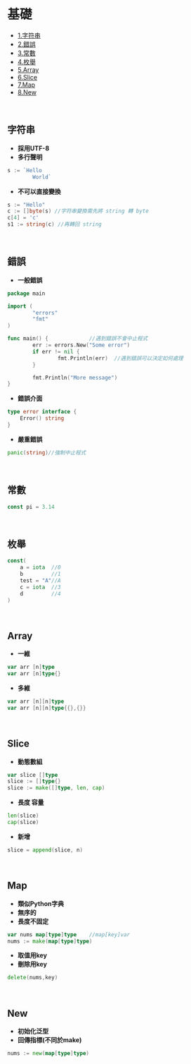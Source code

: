# 基礎

* [1.字符串](##字符串)
* [2.錯誤](##錯誤)
* [3.常數](##常數)
* [4.枚舉](##枚舉)
* [5.Array](##Array)
* [6.Slice](##Slice)
* [7.Map](##Map)
* [8.New](##New)

<br>

## 字符串

* **採用UTF-8**
* **多行聲明**

```go
s := `Hello
        World`
```

* **不可以直接變換**
```go
s := "Hello"
c := []byte(s) //字符串變換需先將 string 轉 byte
c[4] = 'c'
s1 := string(c) //再轉回 string
```

<br>

## 錯誤

* **一般錯誤**
```go
package main                              

import (                                  
        "errors"                          
        "fmt"                             
)                                         

func main() {             //遇到錯誤不會中止程式                
        err := errors.New("Some error")   
        if err != nil {                   
                fmt.Println(err)  //遇到錯誤可以決定如何處理    
        }                                 

        fmt.Println("More message")       
}
```
* **錯誤介面**
```go
type error interface {
    Error() string
}
```
* **嚴重錯誤**
```go
panic(string)//強制中止程式
```

<br>

## 常數
```go
const pi = 3.14
```
<br>

## 枚舉
```go
const(
    a = iota  //0
    b         //1
    test = "A"//A
    c = iota  //3
    d         //4
)
```

<br>

## Array
* **一維**
```go
var arr [n]type
var arr [n]type{}
```
* **多維**
```go
var arr [n][n]type
var arr [n][n]type{{},{}}
```

<br>

## Slice
* **動態數組**
```go
var slice []type
slice := []type{}
slice := make([]type, len, cap)
```
* **長度 容量**
```go
len(slice)
cap(slice)
```
* **新增**
```go
slice = append(slice, n)
```

<br>

## Map
* **類似Python字典**
* **無序的**
* **長度不固定**
```go
var nums map[type]type    //map[key]var
nums := make(map[type]type)
```
* **取值用key**
* **刪除用key**
```go
delete(nums,key)
```

<br>

## New
* **初始化泛型**
* **回傳指標(不同於make)**
```go
nums := new(map[type]type)
```
